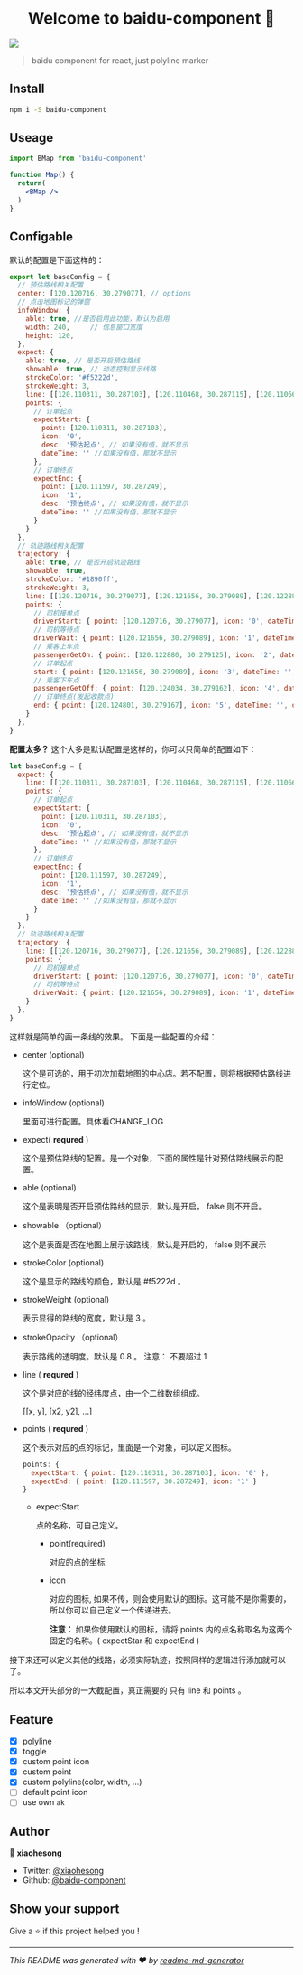 <h1 align="center">Welcome to baidu-component 👋</h1>
<p>
  <img src="https://img.shields.io/badge/version-1.0.2-blue.svg?cacheSeconds=2592000" />
</p>

> baidu component for react, just polyline marker

## Install

```sh
npm i -S baidu-component
```

## Useage
```jsx
import BMap from 'baidu-component'

function Map() {
  return(
    <BMap />
  )
}
```

## Configable

默认的配置是下面这样的：

```js
export let baseConfig = {
  // 预估路线相关配置
  center: [120.120716, 30.279077], // options
  // 点击地图标记的弹窗
  infoWindow: {
    able: true, //是否启用此功能，默认为启用
    width: 240,     // 信息窗口宽度
    height: 120,
  },
  expect: {
    able: true, // 是否开启预估路线
    showable: true, // 动态控制显示线路
    strokeColor: '#f5222d',
    strokeWeight: 3,
    line: [[120.110311, 30.287103], [120.110468, 30.287115], [120.110662, 30.287127], [120.111029, 30.287139], [120.111597, 30.287249]],
    points: {
      // 订单起点
      expectStart: { 
        point: [120.110311, 30.287103], 
        icon: '0',
        desc: '预估起点', // 如果没有值，就不显示
        dateTime: '' //如果没有值，那就不显示 
      },
      // 订单终点
      expectEnd: { 
        point: [120.111597, 30.287249], 
        icon: '1',
        desc: '预估终点', // 如果没有值，就不显示
        dateTime: '' //如果没有值，那就不显示
      }
    }
  },
  // 轨迹路线相关配置
  trajectory: {
    able: true, // 是否开启轨迹路线
    showable: true,
    strokeColor: '#1890ff',
    strokeWeight: 3,
    line: [[120.120716, 30.279077], [120.121656, 30.279089], [120.122880, 30.279125], [120.124034, 30.279162], [120.124801, 30.279167]],
    points: {
      // 司机接单点
      driverStart: { point: [120.120716, 30.279077], icon: '0', dateTime: '', desc: '司机接单点' },
      // 司机等待点
      driverWait: { point: [120.121656, 30.279089], icon: '1', dateTime: '', desc: '司机等待点' },
      // 乘客上车点
      passengerGetOn: { point: [120.122880, 30.279125], icon: '2', dateTime: '', desc: '乘客上车点' },
      // 订单起点
      start: { point: [120.121656, 30.279089], icon: '3', dateTime: '', desc: '订单起点' },
      // 乘客下车点
      passengerGetOff: { point: [120.124034, 30.279162], icon: '4', dateTime: '', desc: '乘客下车点' },
      // 订单终点(发起收款点)
      end: { point: [120.124801, 30.279167], icon: '5', dateTime: '', desc: '订单终点(发起收款)' }
    }
  },
}
```

**配置太多？** 这个大多是默认配置是这样的，你可以只简单的配置如下：

```js
let baseConfig = {
  expect: {
    line: [[120.110311, 30.287103], [120.110468, 30.287115], [120.110662, 30.287127], [120.111029, 30.287139], [120.111597, 30.287249]],
    points: {
      // 订单起点
      expectStart: { 
        point: [120.110311, 30.287103], 
        icon: '0',
        desc: '预估起点', // 如果没有值，就不显示
        dateTime: '' //如果没有值，那就不显示 
      },
      // 订单终点
      expectEnd: { 
        point: [120.111597, 30.287249], 
        icon: '1',
        desc: '预估终点', // 如果没有值，就不显示
        dateTime: '' //如果没有值，那就不显示
      }
    }
  },
  // 轨迹路线相关配置
  trajectory: {
    line: [[120.120716, 30.279077], [120.121656, 30.279089], [120.122880, 30.279125], [120.124034, 30.279162], [120.124801, 30.279167]],
    points: {
      // 司机接单点
      driverStart: { point: [120.120716, 30.279077], icon: '0', dateTime: '', desc: '司机接单点' },
      // 司机等待点
      driverWait: { point: [120.121656, 30.279089], icon: '1', dateTime: '', desc: '司机等待点' },
    }
  },
}
```

这样就是简单的画一条线的效果。 下面是一些配置的介绍：

- center (optional)
  
  这个是可选的，用于初次加载地图的中心店。若不配置，则将根据预估路线进行定位。

- infoWindow (optional)

  里面可进行配置。具体看CHANGE_LOG

- expect( **requred** )

  这个是预估路线的配置。是一个对象，下面的属性是针对预估路线展示的配置。

- able (optional)
  
  这个是表明是否开启预估路线的显示，默认是开启， false 则不开启。

- showable （optional）

  这个是表面是否在地图上展示该路线，默认是开启的， false 则不展示

- strokeColor (optional)

  这个是显示的路线的颜色，默认是 #f5222d 。

- strokeWeight (optional)

  表示显得的路线的宽度，默认是 3 。

- strokeOpacity （optional）
  
  表示路线的透明度。默认是 0.8 。 注意： 不要超过 1 

- line ( **requred** )

  这个是对应的线的经纬度点，由一个二维数组组成。

  [[x, y], [x2, y2], ...]

- points ( **requred** )

  这个表示对应的点的标记，里面是一个对象，可以定义图标。

  ```js
  points: {
    expectStart: { point: [120.110311, 30.287103], icon: '0' },
    expectEnd: { point: [120.111597, 30.287249], icon: '1' }
  }
  ```
  - expectStart

    点的名称，可自己定义。

    - point(required)
      
      对应的点的坐标

    - icon
      
      对应的图标, 如果不传，则会使用默认的图标。这可能不是你需要的，所以你可以自己定义一个传递进去。

      **注意：** 如果你使用默认的图标，请将 points 内的点名称取名为这两个固定的名称。( expectStar 和 expectEnd )

接下来还可以定义其他的线路，必须实际轨迹，按照同样的逻辑进行添加就可以了。

所以本文开头部分的一大截配置，真正需要的 只有 line 和 points 。

## Feature

- [x] polyline
- [x] toggle
- [x] custom point icon
- [x] custom point
- [x] custom polyline(color, width, ...)
- [ ] default point icon
- [ ] use own `ak`

## Author

👤 **xiaohesong**

* Twitter: [@xiaohesong](https://twitter.com/xiaohesong)
* Github: [@baidu-component](https://github.com/baidu-component)

## Show your support

Give a ⭐️ if this project helped you !

***
_This README was generated with ❤️ by [readme-md-generator](https://github.com/kefranabg/readme-md-generator)_